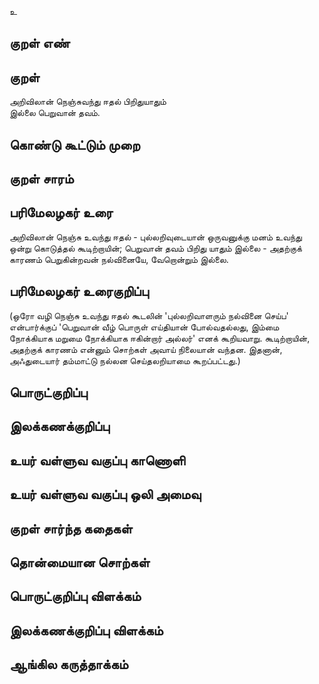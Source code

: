 உ

## குறள் எண் 


## குறள் 
அறிவிலான் நெஞ்சுவந்து ஈதல் பிறிதுயாதும்  
இல்லை பெறுவான் தவம்.

## கொண்டு கூட்டும் முறை


## குறள் சாரம் 


## பரிமேலழகர் உரை
அறிவிலான் நெஞ்சு உவந்து ஈதல் - புல்லறிவுடையான் ஒருவனுக்கு மனம் உவந்து ஒன்று கொடுத்தல் கூடிற்றாயின்; பெறுவான் தவம் பிறிது யாதும் இல்லை - அதற்குக் காரணம் பெறுகின்றவன் நல்வினையே, வேறொன்றும் இல்லை. 

## பரிமேலழகர் உரைகுறிப்பு   
(ஒரோ வழி நெஞ்சு உவந்து ஈதல் கூடலின் 'புல்லறிவாளரும் நல்வினை செய்ப' என்பார்க்குப் 'பெறுவான் வீழ் பொருள் எய்தியான் போல்வதல்லது, இம்மை நோக்கியாக மறுமை நோக்கியாக ஈகின்றார் அல்லர்' எனக் கூறியவாறு. கூடிற்றாயின், அதற்குக் காரணம் என்னும் சொற்கள் அவாய் நிலையான் வந்தன. இதனான், அஃதுடையார் தம்மாட்டு நல்லன செய்தலறியாமை கூறப்பட்டது.)

## பொருட்குறிப்பு 


## இலக்கணக்குறிப்பு  


## உயர் வள்ளுவ வகுப்பு காணொளி


## உயர் வள்ளுவ வகுப்பு ஒலி அமைவு 

 
## குறள் சார்ந்த கதைகள் 


## தொன்மையான சொற்கள்


## பொருட்குறிப்பு விளக்கம்


## இலக்கணக்குறிப்பு விளக்கம்


## ஆங்கில கருத்தாக்கம் 


